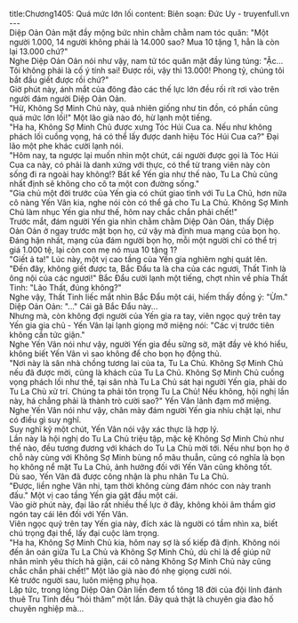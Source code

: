 title:Chương1405: Quá mức lớn lối
content:
Biên soạn: Đức Uy - truyenfull.vn<br>---<br>Diệp Oản Oản mặt đầy mộng bức nhìn chằm chằm nam tóc quăn: "Một người 1.000, 14 người không phải là 14.000 sao? Mua 10 tặng 1, hẳn là còn lại 13.000 chứ?"<br>Nghe Diệp Oản Oản nói như vậy, nam tử tóc quăn mặt đầy lúng túng: "Ặc... Tôi không phải là cố ý tính sai! Được rồi, vậy thì 13.000! Phong tỷ, chúng tôi bắt đầu giết được rồi chứ?"<br>Giờ phút này, ánh mắt của đông đảo các thế lực lớn đều rối rít rơi vào trên người đám người Diệp Oản Oản.<br>"Hừ, Không Sợ Minh Chủ này, quả nhiên giống như tin đồn, có phần cũng quá mức lớn lối!" Một lão già nào đó, hừ lạnh một tiếng.<br>"Ha ha, Không Sợ Minh Chủ được xưng Tóc Húi Cua ca. Nếu như không phách lối cuồng vọng, há có thể lấy được danh hiệu Tóc Húi Cua ca?" Đại lão một phe khác cười lạnh nói.<br>"Hôm nay, ta ngược lại muốn nhìn một chút, cái người được gọi là Tóc Húi Cua ca này, có phải là danh xứng với thực, có thể từ trang viên này còn sống đi ra ngoài hay không!? Bất kể Yến gia như thế nào, Tu La Chủ cũng nhất định sẽ không cho cô ta một con đường sống."<br>"Gia chủ một đời trước của Yến gia có chút giao tình với Tu La Chủ, hơn nữa cô nàng Yến Vân kia, nghe nói còn có thể gả cho Tu La Chủ. Không Sợ Minh Chủ làm nhục Yến gia như thế, hôm nay chắc chắn phải chết!"<br>Trước mắt, đám người Yến gia nhìn chằm chằm Diệp Oản Oản, thấy Diệp Oản Oản ở ngay trước mặt bọn họ, cứ vậy mà định mua mạng của bọn họ. Đáng hận nhất, mạng của đám người bọn họ, mỗi một người chỉ có thể trị giá 1.000 tệ, lại còn con mẹ nó mua 10 tặng 1?<br>"Giết ả ta!" Lúc này, một vị cao tầng của Yến gia nghiêm nghị quát lên.<br>"Đến đây, không giết được ta, Bắc Đẩu ta là cha của các ngươi, Thất Tinh là ông nội của các ngươi!" Bắc Đẩu cười lạnh một tiếng, chợt nhìn về phía Thất Tinh: "Lão Thất, đúng không?"<br>Nghe vậy, Thất Tinh liếc mắt nhìn Bắc Đẩu một cái, hiếm thấy đồng ý: "Ừm."<br>Diệp Oản Oản: "..." Cái gã Bắc Đẩu này...<br>Nhưng mà, còn không đợi người của Yến gia ra tay, viên ngọc quý trên tay Yến gia gia chủ - Yến Vân lại lạnh giọng mở miệng nói: "Các vị trước tiên không cần tức giận."<br>Nghe Yến Vân nói như vậy, người Yến gia đều sững sờ, mặt đầy vẻ khó hiểu, không biết Yến Vân vì sao không để cho bọn họ động thủ.<br>"Nơi này là sân nhà chồng tương lai của ta, Tu La Chủ. Không Sợ Minh Chủ nếu đã được mời, cũng là khách của Tu La Chủ. Không Sợ Minh Chủ cuồng vọng phách lối như thế, tại sân nhà Tu La Chủ sát hại người Yến gia, phải do Tu La Chủ xử trí. Chúng ta phải tôn trọng Tu La Chủ! Nếu không, hội nghị lần này, há chẳng phải là thành trò cười sao?" Yến Vân lãnh đạm mở miệng.<br>Nghe Yến Vân nói như vậy, chân mày đám người Yến gia nhíu chặt lại, như có điều gì suy nghĩ.<br>Suy nghĩ kỹ một chút, Yến Vân nói vậy xác thực là hợp lý.<br>Lần này là hội nghị do Tu La Chủ triệu tập, mặc kệ Không Sợ Minh Chủ như thế nào, đều tương đương với khách do Tu La Chủ mời tới. Nếu như bọn họ ở chỗ này cùng với Không Sợ Minh bùng nổ mâu thuẫn, cũng có nghĩa là bọn họ không nể mặt Tu La Chủ, ảnh hưởng đối với Yến Vân cũng không tốt.<br>Dù sao, Yến Vân đã được công nhận là phu nhân Tu La Chủ.<br>"Được, liền nghe Vân nhi, tạm thời không cùng đám nhóc con này tranh đấu." Một vị cao tầng Yến gia gật đầu một cái.<br>Vào giờ phút này, đại lão rất nhiều thế lực ở đây, không khỏi âm thầm giơ ngón tay cái lên đối với Yến Vân.<br>Viên ngọc quý trên tay Yến gia này, đích xác là người có tầm nhìn xa, biết chú trọng đại thể, lấy đại cuộc làm trọng.<br>"Ha ha, Không Sợ Minh Chủ kia, hôm nay sợ là số kiếp đã định. Không nói đến ân oán giữa Tu La Chủ và Không Sợ Minh Chủ, dù chỉ là để giúp nữ nhân mình yêu thích hả giận, cái cô nàng Không Sợ Minh Chủ này cũng chắc chắn phải chết!" Một lão già nào đó nhẹ giọng cười nói.<br>Kẻ trước người sau, luôn miệng phụ họa.<br>Lập tức, trong lòng Diệp Oản Oản liền đem tổ tông 18 đời của đội lính đánh thuê Tru Tinh đều “hỏi thăm” một lần. Đây quả thật là chuyên gia đào hố chuyên nghiệp mà…